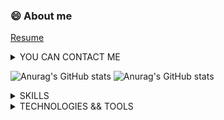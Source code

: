 ### 😄  About me 

<a href="https://playsoksana.github.io/resume/" rel="nofollow">Resume</a>
<details>
<summary>YOU CAN CONTACT ME</summary>
  <ul>
    <li><a href="mailto:playsoksana@gmail.com"><img alt="Gmail" src="https://camo.githubusercontent.com/2507f2e7abe8808279ed1a76c50f0cfe045c0c30ac51ce2fab1e3a53de22684e/68747470733a2f2f696d672e736869656c64732e696f2f62616467652f476d61696c2d4431343833363f266c6f676f3d676d61696c266c6f676f436f6c6f723d7768697465" data-canonical-src="https://img.shields.io/badge/Gmail-D14836?&amp;logo=gmail&amp;logoColor=white" style="max-width: 100%;"></a></li>
     <li><a href="https://www.linkedin.com/in/plyas/" rel="nofollow"><img alt="LinkedIn" src="https://camo.githubusercontent.com/c865ad1d5303b4339da05b03cdc2a8326edaab83c6dc3f309067c4de0e1771ba/68747470733a2f2f696d672e736869656c64732e696f2f62616467652f6c696e6b6564696e2d3030373742353f266c6f676f3d6c696e6b6564696e266c6f676f436f6c6f723d7768697465" data-canonical-src="https://img.shields.io/badge/linkedin-0077B5?&amp;logo=linkedin&amp;logoColor=white" style="max-width: 100%;"></a></li>
     <li><a href="https://t.me/Ksu_Plyas" rel="nofollow"><img alt="Telegram" src="https://camo.githubusercontent.com/d9bf48911b05fc018227eb4680ffd72018b99ee4b3bdc6cf942a11544d5dd7ef/68747470733a2f2f696d672e736869656c64732e696f2f62616467652f54656c656772616d2d3030383843433f6c6f676f3d74656c656772616d266c6f676f436f6c6f723d7768697465" data-canonical-src="https://img.shields.io/badge/Telegram-0088CC?logo=telegram&amp;logoColor=white" style="max-width: 100%;"></a></li>
  </ul> 
   </details>
 

![Anurag's GitHub stats](https://github-readme-stats.vercel.app/api/top-langs/?username=playsoksana&title_color=ffffff&show_icons=true&text_color=c9cacc&icon_color=2bbc8a&bg_color=1d1f21&langs_count=3)
![Anurag's GitHub stats](https://github-readme-stats.vercel.app/api?username=playsoksana&show_icons=true&theme=radical)
<details>
<summary>SKILLS</summary>
  <ul>
    <li>Scrum</li>
     <li>Teamwork</li>
     <li>Enthusiast</li>
     <li>Fast learner</li>
  </ul> 
   </details>
    
 <details>
<summary>TECHNOLOGIES && TOOLS</summary> 
<p><a href="https://en.wikipedia.org/wiki/HTML" rel="nofollow"><img align="left" src="https://raw.githubusercontent.com/playsoksana/icons/2bbc811918a5e87ac4a152f7b312be072c9a3c8c/language_and_tools/square/html/html.svg" alt="html5" height="42px" style="max-width: 100%;"></a>
<a href="https://en.wikipedia.org/wiki/CSS" rel="nofollow"><img align="left" src="https://raw.githubusercontent.com/playsoksana/icons/2bbc811918a5e87ac4a152f7b312be072c9a3c8c/language_and_tools/square/css/css.svg" alt="css3" height="42px" style="max-width: 100%;"></a>
<a href="https://sass-lang.com/" rel="nofollow"><img align="left" src="https://raw.githubusercontent.com/playsoksana/icons/2bbc811918a5e87ac4a152f7b312be072c9a3c8c/language_and_tools/square/sass/sass.svg" alt="sass" height="42px" style="max-width: 100%;"></a>  
<a href="https://developer.mozilla.org/en-US/docs/Web/JavaScript" rel="nofollow"><img align="left" src="https://raw.githubusercontent.com/playsoksana/icons/2bbc811918a5e87ac4a152f7b312be072c9a3c8c/language_and_tools/square/javascript/javascript.svg" alt="JavaScript" height="42px" style="max-width: 100%;"></a>
<a href="https://parceljs.org/" rel="nofollow"><img align="left" src="https://raw.githubusercontent.com/playsoksana/icons/2bbc811918a5e87ac4a152f7b312be072c9a3c8c/language_and_tools/square/parcel/parcel.svg" alt="parcel" height="42px" style="max-width: 100%;"></a>
<a href="https://webpack.js.org" rel="nofollow"><img align="left" src="https://raw.githubusercontent.com/playsoksana/icons/2bbc811918a5e87ac4a152f7b312be072c9a3c8c/language_and_tools/square/webpack/webpack.svg" alt="webpack" height="42px" style="max-width: 100%;"></a>  
  <a href="https://create-react-app.dev/" rel="nofollow"><img align="left" src="https://raw.githubusercontent.com/playsoksana/icons/2bbc811918a5e87ac4a152f7b312be072c9a3c8c/language_and_tools/square/react/react.svg" alt="react" height="42px" style="max-width: 100%;"></a>  
<a href="https://nodejs.org/uk/" rel="nofollow"><img align="left" src="https://raw.githubusercontent.com/playsoksana/icons/2bbc811918a5e87ac4a152f7b312be072c9a3c8c/language_and_tools/square/node/node.svg" alt="Node.js" height="42px" style="max-width: 100%;"></a>
<a href="https://redux.js.org/" rel="nofollow"><img align="left" src="https://raw.githubusercontent.com/playsoksana/icons/2bbc811918a5e87ac4a152f7b312be072c9a3c8c/language_and_tools/square/redux/redux.svg" alt="Redux" height="42px" style="max-width: 100%;"></a>
<a href="https://git-scm.com/" rel="nofollow"><img align="left" src="https://raw.githubusercontent.com/playsoksana/icons/2bbc811918a5e87ac4a152f7b312be072c9a3c8c/language_and_tools/square/git-scm/git-scm.svg" alt="git" height="42px" style="max-width: 100%;"></a>
<a href="https://www.figma.com/" rel="nofollow"><img align="left" src="https://raw.githubusercontent.com/playsoksana/icons/2bbc811918a5e87ac4a152f7b312be072c9a3c8c/language_and_tools/square/figma/figma.svg" alt="figma" height="42px" style="max-width: 100%;"></a>  
<a href="https://www.netlify.com/" rel="nofollow"><img align="left" src="https://raw.githubusercontent.com/playsoksana/icons/2bbc811918a5e87ac4a152f7b312be072c9a3c8c/language_and_tools/square/netlify/netlify.svg" alt="netlify" height="42px" style="max-width: 100%;"></a>
<a href="https://code.visualstudio.com/" rel="nofollow"><img align="left" src="https://raw.githubusercontent.com/playsoksana/icons/2bbc811918a5e87ac4a152f7b312be072c9a3c8c/language_and_tools/square/vsc/vsc.svg" alt="visual studio code" height="42px" style="max-width: 100%;"></a>  
<a href="https://getbootstrap.com/" rel="nofollow"><img align="left" src="https://raw.githubusercontent.com/playsoksana/icons/2bbc811918a5e87ac4a152f7b312be072c9a3c8c/language_and_tools/square/bootstrap/bootstrap.svg" alt="bootstrap" height="42px" style="max-width: 100%;"></a>
<a href="https://handlebarsjs.com/" rel="nofollow"><img align="left" src="https://raw.githubusercontent.com/playsoksana/icons/2bbc811918a5e87ac4a152f7b312be072c9a3c8c/language_and_tools/square/handlebars/handlebars-01.svg" alt="handlebars" height="42px" style="max-width: 100%;"></a>
<a href="https://www.npmjs.com/" rel="nofollow"><img align="left" src="https://raw.githubusercontent.com/playsoksana/icons/2bbc811918a5e87ac4a152f7b312be072c9a3c8c/language_and_tools/square/npm/npm.svg" alt="npm" height="42px" style="max-width: 100%;"></a></p>
  </details>

